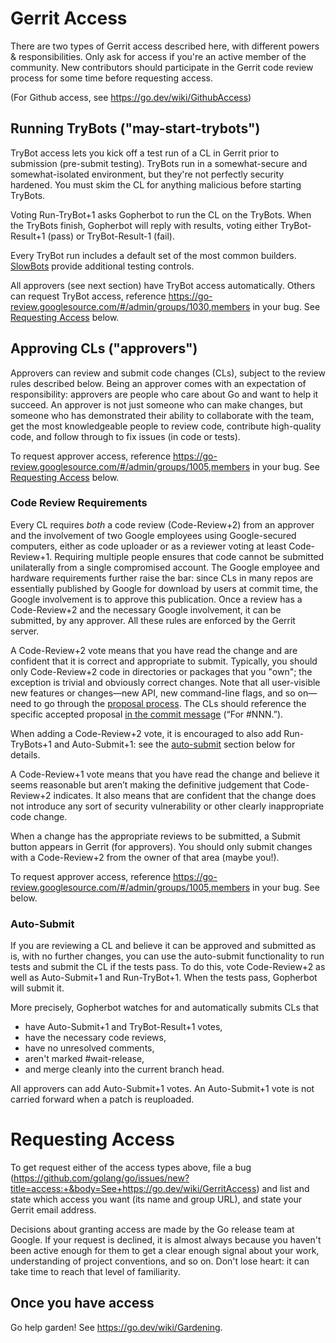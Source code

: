 # Gerrit Access

There are two types of Gerrit access described here, with different powers & responsibilities. Only ask for access if you're an active member of the community. New contributors should participate in the Gerrit code review process for some time before requesting access.

(For Github access, see https://go.dev/wiki/GithubAccess)

## Running TryBots ("may-start-trybots")

TryBot access lets you kick off a test run of a CL in Gerrit prior to submission (pre-submit testing). 
TryBots run in a somewhat-secure and somewhat-isolated environment, 
but they're not perfectly security hardened.
You must skim the CL for anything malicious before starting TryBots.

Voting Run-TryBot+1 asks Gopherbot to run the CL on the TryBots.
When the TryBots finish, Gopherbot will reply with results,
voting either TryBot-Result+1 (pass) or TryBot-Result-1 (fail).

Every TryBot run includes a default set of the most common builders.
[SlowBots](https://go.dev/wiki/SlowBots) provide additional testing controls.

All approvers (see next section) have TryBot access automatically. Others can request TryBot access, reference https://go-review.googlesource.com/#/admin/groups/1030,members in your bug. See [Requesting Access](#requesting-access) below.

## Approving CLs ("approvers")

Approvers can review and submit code changes (CLs), subject to the review rules described below. Being an approver comes with an expectation of responsibility: approvers are people who care about Go and want to help it succeed. An approver is not just someone who can make changes, but someone who has demonstrated their ability to collaborate with the team, get the most knowledgeable people to review code, contribute high-quality code, and follow through to fix issues (in code or tests). 

To request approver access, reference https://go-review.googlesource.com/#/admin/groups/1005,members in your bug. See [Requesting Access](#requesting-access) below.

### Code Review Requirements

Every CL requires _both_ a code review (Code-Review+2) from an approver and the involvement of two Google employees using Google-secured computers, either as code uploader or as a reviewer voting at least Code-Review+1. Requiring multiple people ensures that code cannot be submitted unilaterally from a single compromised account. The Google employee and hardware requirements further raise the bar: since CLs in many repos are essentially published by Google for download by users at commit time, the Google involvement is to approve this publication. Once a review has a Code-Review+2 and the necessary Google involvement, it can be submitted, by any approver. All these rules are enforced by the Gerrit server. 

A Code-Review+2 vote means that you have read the change and are confident that it is correct and appropriate to submit. Typically, you should only Code-Review+2 code in directories or packages that you "own"; the exception is trivial and obviously correct changes. Note that all user-visible new features or changes—new API, new command-line flags, and so on—need to go through the [proposal process](https://go.dev/s/proposal-process). The CLs should reference the specific accepted proposal [in the commit message](https://github.com/golang/go/wiki/CommitMessage) (“For #NNN.”). 

When adding a Code-Review+2 vote, it is encouraged to also add Run-TryBots+1 and Auto-Submit+1: see the [auto-submit](#auto-submit) section below for details.

A Code-Review+1 vote means that you have read the change and believe it seems reasonable but aren’t making the definitive judgement that Code-Review+2 indicates. It also means that are confident that the change does not introduce any sort of security vulnerability or other clearly inappropriate code change. 

When a change has the appropriate reviews to be submitted, a Submit button appears in Gerrit (for approvers). You should only submit changes with a Code-Review+2 from the owner of that area (maybe you!).

To request approver access, reference https://go-review.googlesource.com/#/admin/groups/1005,members in your bug. See below.

### Auto-Submit

If you are reviewing a CL and believe it can be approved and submitted as is, 
with no further changes, you can use the auto-submit functionality 
to run tests and submit the CL if the tests pass. 
To do this, vote Code-Review+2 as well as Auto-Submit+1 and Run-TryBot+1. When the tests pass, Gopherbot will submit it.

More precisely, Gopherbot watches for and automatically submits CLs that

 - have Auto-Submit+1 and TryBot-Result+1 votes,
 - have the necessary code reviews, 
 - have no unresolved comments,
 - aren't marked #wait-release,
 - and merge cleanly into the current branch head.

All approvers can add Auto-Submit+1 votes. 
An Auto-Submit+1 vote is not carried forward when a patch is reuploaded.

# Requesting Access

To get request either of the access types above, file a bug (https://github.com/golang/go/issues/new?title=access:+&body=See+https://go.dev/wiki/GerritAccess) and list and state which access you want (its name and group URL), and state your Gerrit email address.

Decisions about granting access are made by the Go release team at Google. If your request is declined, it is almost always because you haven't been active enough for them to get a clear enough signal about your work, understanding of project conventions, and so on. Don't lose heart: it can take time to reach that level of familiarity.

## Once you have access

Go help garden! See https://go.dev/wiki/Gardening.